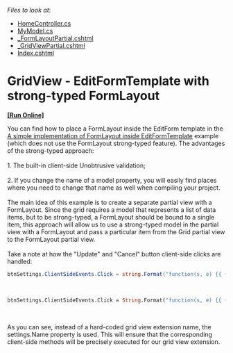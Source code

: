 <!-- default file list -->
*Files to look at*:

* [HomeController.cs](./CS/Q588216/Controllers/HomeController.cs)
* [MyModel.cs](./CS/Q588216/Models/MyModel.cs)
* [_FormLayoutPartial.cshtml](./CS/Q588216/Views/Home/_FormLayoutPartial.cshtml)
* [_GridViewPartial.cshtml](./CS/Q588216/Views/Home/_GridViewPartial.cshtml)
* [Index.cshtml](./CS/Q588216/Views/Home/Index.cshtml)
<!-- default file list end -->
# GridView - EditFormTemplate with strong-typed FormLayout
<!-- run online -->
**[[Run Online]](https://codecentral.devexpress.com/t163285)**
<!-- run online end -->


<p>You can find how to place a FormLayout inside the EditForm template in the <a href="https://www.devexpress.com/Support/Center/p/T102593">A simple implementation of FormLayout inside EditFormTemplate</a> example (which does not use the FormLayout strong-typed feature). The advantages of the strong-typed approach:<br /><br />1. The built-in client-side Unobtrusive validation;<br /><br />2. If you change the name of a model property, you will easily find places where you need to change that name as well when compiling your project.<br /><br />The main idea of this example is to create a separate partial view with a FormLayout. Since the grid requires a model that represents a list of data items, but to be strong-typed, a FormLayout should be bound to a single item, this approach will allow us to use a strong-typed model in the partial view with a FormLayout and pass a particular item from the Grid partial view to the FormLayout partial view.<br /><br />Take a note at how the "Update" and "Cancel" button client-side clicks are handled:</p>


```cs
btnSettings.ClientSideEvents.Click = string.Format("function(s, e) {{ {0}.UpdateEdit(); }}", settings.Name);

```


<p> </p>


```vb
btnSettings.ClientSideEvents.Click = String.Format("function(s, e) {{ {0}.UpdateEdit(); }}", settings.Name)
```


<p> </p>
<p>As you can see, instead of a hard-coded grid view extension name, the settings.Name property is used. This will ensure that the corresponding client-side methods will be precisely executed for our grid view extension.</p>

<br/>


